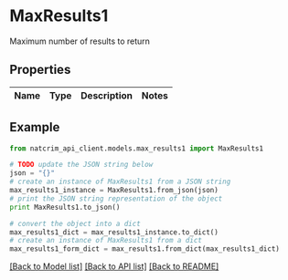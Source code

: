 # MaxResults1

Maximum number of results to return

## Properties
Name | Type | Description | Notes
------------ | ------------- | ------------- | -------------

## Example

```python
from natcrim_api_client.models.max_results1 import MaxResults1

# TODO update the JSON string below
json = "{}"
# create an instance of MaxResults1 from a JSON string
max_results1_instance = MaxResults1.from_json(json)
# print the JSON string representation of the object
print MaxResults1.to_json()

# convert the object into a dict
max_results1_dict = max_results1_instance.to_dict()
# create an instance of MaxResults1 from a dict
max_results1_form_dict = max_results1.from_dict(max_results1_dict)
```
[[Back to Model list]](../README.md#documentation-for-models) [[Back to API list]](../README.md#documentation-for-api-endpoints) [[Back to README]](../README.md)


